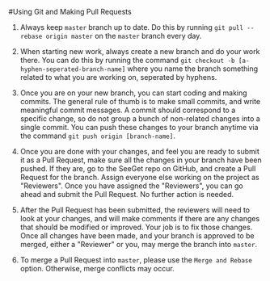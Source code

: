 #Using Git and Making Pull Requests

1. Always keep `master` branch up to date. Do this by running `git pull --rebase origin master` on the `master` branch every day.

2. When starting new work, always create a new branch and do your work there. You can do this by running the command `git checkout -b [a-hyphen-seperated-branch-name]` where you name the branch something related to what you are working on, seperated by hyphens.

3. Once you are on your new branch, you can start coding and making commits. The general rule of thumb is to make small commits, and write meaningful commit messages. A commit should correspond to a specific change, so do not group a bunch of non-related changes into a single commit. You can push these changes to your branch anytime via the command `git push origin [branch-name]`.

4. Once you are done with your changes, and feel you are ready to submit it as a Pull Request, make sure all the changes in your branch have been pushed. If they are, go to the SeeGet repo on GitHub, and create a Pull Request for the branch. 
Assign everyone else working on the project as "Reviewers". Once you have assigned the "Reviewers", you can go ahead and submit the Pull Request. No further action is needed.

5. After the Pull Request has been submitted, the reviewers will need to look at your changes, and will make comments if there are any changes that should be modified or improved. Your job is to fix those changes. Once all changes have been made, and your branch is approved to be merged, either a "Reviewer" or you, may merge the branch into `master`. 

6. To merge a Pull Request into `master`, please use the `Merge and Rebase` option. Otherwise, merge conflicts may occur.